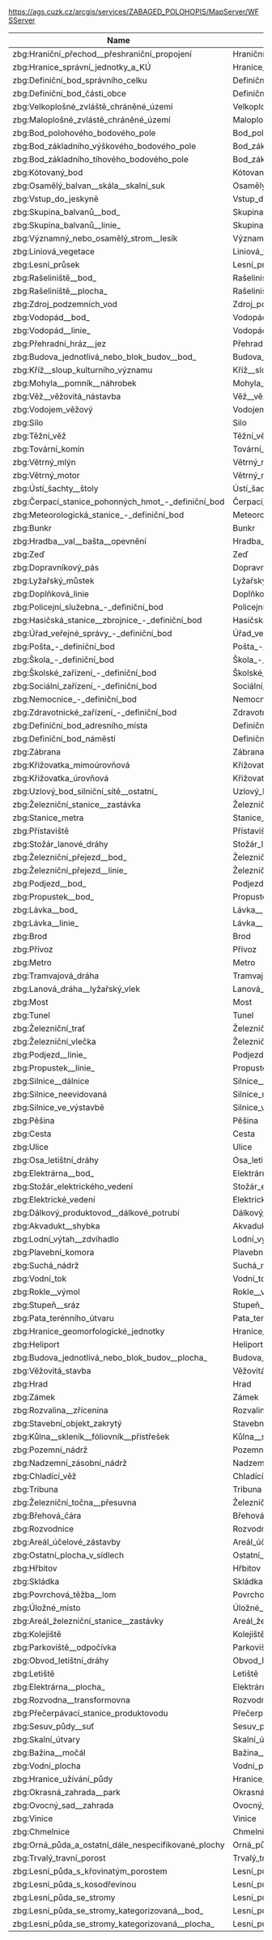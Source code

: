 https://ags.cuzk.cz/arcgis/services/ZABAGED_POLOHOPIS/MapServer/WFSServer

|Name|Title|Abstract|
|--|--|--|
|zbg:Hraniční_přechod__přeshraniční_propojení|Hraniční_přechod__přeshraniční_propojení||
|zbg:Hranice_správní_jednotky_a_KÚ|Hranice_správní_jednotky_a_KÚ||
|zbg:Definiční_bod_správního_celku|Definiční_bod_správního_celku||
|zbg:Definiční_bod_části_obce|Definiční_bod_části_obce||
|zbg:Velkoplošné_zvláště_chráněné_území|Velkoplošné_zvláště_chráněné_území||
|zbg:Maloplošné_zvlástě_chráněné_území|Maloplošné_zvlástě_chráněné_území||
|zbg:Bod_polohového_bodového_pole|Bod_polohového_bodového_pole||
|zbg:Bod_základního_výškového_bodového_pole|Bod_základního_výškového_bodového_pole||
|zbg:Bod_základního_tíhového_bodového_pole|Bod_základního_tíhového_bodového_pole||
|zbg:Kótovaný_bod|Kótovaný_bod||
|zbg:Osamělý_balvan__skála__skalní_suk|Osamělý_balvan__skála__skalní_suk||
|zbg:Vstup_do_jeskyně|Vstup_do_jeskyně||
|zbg:Skupina_balvanů__bod_|Skupina_balvanů__bod_||
|zbg:Skupina_balvanů__linie_|Skupina_balvanů__linie_||
|zbg:Významný_nebo_osamělý_strom__lesík|Významný_nebo_osamělý_strom__lesík||
|zbg:Liniová_vegetace|Liniová_vegetace||
|zbg:Lesní_průsek|Lesní_průsek||
|zbg:Rašeliniště__bod_|Rašeliniště__bod_||
|zbg:Rašeliniště__plocha_|Rašeliniště__plocha_||
|zbg:Zdroj_podzemních_vod|Zdroj_podzemních_vod||
|zbg:Vodopád__bod_|Vodopád__bod_||
|zbg:Vodopád__linie_|Vodopád__linie_||
|zbg:Přehradní_hráz__jez|Přehradní_hráz__jez||
|zbg:Budova_jednotlivá_nebo_blok_budov__bod_|Budova_jednotlivá_nebo_blok_budov__bod_||
|zbg:Kříž__sloup_kulturního_významu|Kříž__sloup_kulturního_významu||
|zbg:Mohyla__pomník__náhrobek|Mohyla__pomník__náhrobek||
|zbg:Věž__věžovitá_nástavba|Věž__věžovitá_nástavba||
|zbg:Vodojem_věžový|Vodojem_věžový||
|zbg:Silo|Silo||
|zbg:Těžní_věž|Těžní_věž||
|zbg:Tovární_komín|Tovární_komín||
|zbg:Větrný_mlýn|Větrný_mlýn||
|zbg:Větrný_motor|Větrný_motor||
|zbg:Ústí_šachty__štoly|Ústí_šachty__štoly||
|zbg:Čerpací_stanice_pohonných_hmot_-_definiční_bod|Čerpací_stanice_pohonných_hmot_-_definiční_bod||
|zbg:Meteorologická_stanice_-_definiční_bod|Meteorologická_stanice_-_definiční_bod||
|zbg:Bunkr|Bunkr||
|zbg:Hradba__val__bašta__opevnění|Hradba__val__bašta__opevnění||
|zbg:Zeď|Zeď||
|zbg:Dopravníkový_pás|Dopravníkový_pás||
|zbg:Lyžařský_můstek|Lyžařský_můstek||
|zbg:Doplňková_linie|Doplňková_linie||
|zbg:Policejní_služebna_-_definiční_bod|Policejní_služebna_-_definiční_bod||
|zbg:Hasičská_stanice__zbrojnice_-_definiční_bod|Hasičská_stanice__zbrojnice_-_definiční_bod||
|zbg:Úřad_veřejné_správy_-_definiční_bod|Úřad_veřejné_správy_-_definiční_bod||
|zbg:Pošta_-_definiční_bod|Pošta_-_definiční_bod||
|zbg:Škola_-_definiční_bod|Škola_-_definiční_bod||
|zbg:Školské_zařízení_-_definiční_bod|Školské_zařízení_-_definiční_bod||
|zbg:Sociální_zařízení_-_definiční_bod|Sociální_zařízení_-_definiční_bod||
|zbg:Nemocnice_-_definiční_bod|Nemocnice_-_definiční_bod||
|zbg:Zdravotnické_zařízení_-_definiční_bod|Zdravotnické_zařízení_-_definiční_bod||
|zbg:Definiční_bod_adresního_místa|Definiční_bod_adresního_místa||
|zbg:Definiční_bod_náměstí|Definiční_bod_náměstí||
|zbg:Zábrana|Zábrana||
|zbg:Křižovatka_mimoúrovňová|Křižovatka_mimoúrovňová||
|zbg:Křižovatka_úrovňová|Křižovatka_úrovňová||
|zbg:Uzlový_bod_silniční_sítě__ostatní_|Uzlový_bod_silniční_sítě__ostatní_||
|zbg:Železniční_stanice__zastávka|Železniční_stanice__zastávka||
|zbg:Stanice_metra|Stanice_metra||
|zbg:Přístaviště|Přístaviště||
|zbg:Stožár_lanové_dráhy|Stožár_lanové_dráhy||
|zbg:Železniční_přejezd__bod_|Železniční_přejezd__bod_||
|zbg:Železniční_přejezd__linie_|Železniční_přejezd__linie_||
|zbg:Podjezd__bod_|Podjezd__bod_||
|zbg:Propustek__bod_|Propustek__bod_||
|zbg:Lávka__bod_|Lávka__bod_||
|zbg:Lávka__linie_|Lávka__linie_||
|zbg:Brod|Brod||
|zbg:Přívoz|Přívoz||
|zbg:Metro|Metro||
|zbg:Tramvajová_dráha|Tramvajová_dráha||
|zbg:Lanová_dráha__lyžařský_vlek|Lanová_dráha__lyžařský_vlek||
|zbg:Most|Most||
|zbg:Tunel|Tunel||
|zbg:Železniční_trať|Železniční_trať||
|zbg:Železniční_vlečka|Železniční_vlečka||
|zbg:Podjezd__linie_|Podjezd__linie_||
|zbg:Propustek__linie_|Propustek__linie_||
|zbg:Silnice__dálnice|Silnice__dálnice||
|zbg:Silnice_neevidovaná|Silnice_neevidovaná||
|zbg:Silnice_ve_výstavbě|Silnice_ve_výstavbě||
|zbg:Pěšina|Pěšina||
|zbg:Cesta|Cesta||
|zbg:Ulice|Ulice||
|zbg:Osa_letištní_dráhy|Osa_letištní_dráhy||
|zbg:Elektrárna__bod_|Elektrárna__bod_||
|zbg:Stožár_elektrického_vedení|Stožár_elektrického_vedení||
|zbg:Elektrické_vedení|Elektrické_vedení||
|zbg:Dálkový_produktovod__dálkové_potrubí|Dálkový_produktovod__dálkové_potrubí||
|zbg:Akvadukt__shybka|Akvadukt__shybka||
|zbg:Lodní_výtah__zdvihadlo|Lodní_výtah__zdvihadlo||
|zbg:Plavební_komora|Plavební_komora||
|zbg:Suchá_nádrž|Suchá_nádrž||
|zbg:Vodní_tok|Vodní_tok||
|zbg:Rokle__výmol|Rokle__výmol||
|zbg:Stupeň__sráz|Stupeň__sráz||
|zbg:Pata_terénního_útvaru|Pata_terénního_útvaru||
|zbg:Hranice_geomorfologické_jednotky|Hranice_geomorfologické_jednotky||
|zbg:Heliport|Heliport||
|zbg:Budova_jednotlivá_nebo_blok_budov__plocha_|Budova_jednotlivá_nebo_blok_budov__plocha_||
|zbg:Věžovitá_stavba|Věžovitá_stavba||
|zbg:Hrad|Hrad||
|zbg:Zámek|Zámek||
|zbg:Rozvalina__zřícenina|Rozvalina__zřícenina||
|zbg:Stavební_objekt_zakrytý|Stavební_objekt_zakrytý||
|zbg:Kůlna__skleník__fóliovník__přístřešek|Kůlna__skleník__fóliovník__přístřešek||
|zbg:Pozemní_nádrž|Pozemní_nádrž||
|zbg:Nadzemní_zásobní_nádrž|Nadzemní_zásobní_nádrž||
|zbg:Chladící_věž|Chladící_věž||
|zbg:Tribuna|Tribuna||
|zbg:Železniční_točna__přesuvna|Železniční_točna__přesuvna||
|zbg:Břehová_čára|Břehová_čára||
|zbg:Rozvodnice|Rozvodnice||
|zbg:Areál_účelové_zástavby|Areál_účelové_zástavby||
|zbg:Ostatní_plocha_v_sídlech|Ostatní_plocha_v_sídlech||
|zbg:Hřbitov|Hřbitov||
|zbg:Skládka|Skládka||
|zbg:Povrchová_těžba__lom|Povrchová_těžba__lom||
|zbg:Úložné_místo|Úložné_místo||
|zbg:Areál_železniční_stanice__zastávky|Areál_železniční_stanice__zastávky||
|zbg:Kolejiště|Kolejiště||
|zbg:Parkoviště__odpočívka|Parkoviště__odpočívka||
|zbg:Obvod_letištní_dráhy|Obvod_letištní_dráhy||
|zbg:Letiště|Letiště||
|zbg:Elektrárna__plocha_|Elektrárna__plocha_||
|zbg:Rozvodna__transformovna|Rozvodna__transformovna||
|zbg:Přečerpávací_stanice_produktovodu|Přečerpávací_stanice_produktovodu||
|zbg:Sesuv_půdy__suť|Sesuv_půdy__suť||
|zbg:Skalní_útvary|Skalní_útvary||
|zbg:Bažina__močál|Bažina__močál||
|zbg:Vodní_plocha|Vodní_plocha||
|zbg:Hranice_užívání_půdy|Hranice_užívání_půdy||
|zbg:Okrasná_zahrada__park|Okrasná_zahrada__park||
|zbg:Ovocný_sad__zahrada|Ovocný_sad__zahrada||
|zbg:Vinice|Vinice||
|zbg:Chmelnice|Chmelnice||
|zbg:Orná_půda_a_ostatní_dále_nespecifikované_plochy|Orná_půda_a_ostatní_dále_nespecifikované_plochy||
|zbg:Trvalý_travní_porost|Trvalý_travní_porost||
|zbg:Lesní_půda_s_křovinatým_porostem|Lesní_půda_s_křovinatým_porostem||
|zbg:Lesní_půda_s_kosodřevinou|Lesní_půda_s_kosodřevinou||
|zbg:Lesní_půda_se_stromy|Lesní_půda_se_stromy||
|zbg:Lesní_půda_se_stromy_kategorizovaná__bod_|Lesní_půda_se_stromy_kategorizovaná__bod_||
|zbg:Lesní_půda_se_stromy_kategorizovaná__plocha_|Lesní_půda_se_stromy_kategorizovaná__plocha_||
